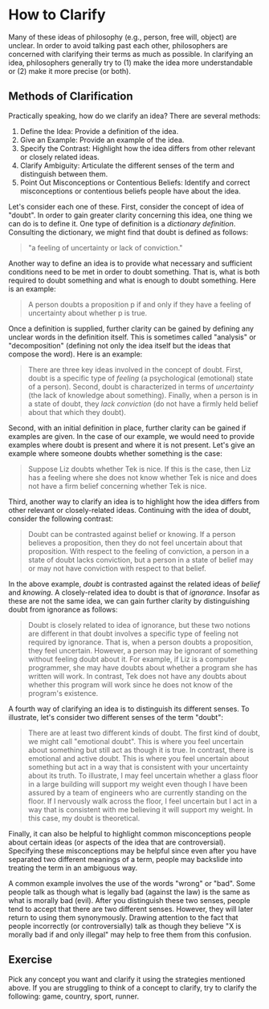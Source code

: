 # How to Clarify

Many of these ideas of philosophy (e.g., person, free will, object) are unclear. In order to avoid talking past each other, philosophers are concerned with clarifying their terms as much as possible. In clarifying an idea, philosophers generally try to (1) make the idea more understandable or (2) make it more precise (or both). 

## Methods of Clarification

Practically speaking, how do we clarify an idea? There are several methods:

1. Define the Idea: Provide a definition of the idea.
2. Give an Example: Provide an example of the idea.
3. Specify the Contrast: Highlight how the idea differs from other relevant or closely related ideas.
4. Clarify Ambiguity: Articulate the different senses of the term and distinguish between them.
5. Point Out Misconceptions or Contentious Beliefs: Identify and correct misconceptions or contentious beliefs people have about the idea.

Let's consider each one of these. First, consider the concept of idea of "doubt". In order to gain greater clarity concerning this idea, one thing we can do is to define it. One type of definition is a *dictionary definition*. Consulting the dictionary, we might find that doubt is defined as follows:

> "a feeling of uncertainty or lack of conviction."

Another way to define an idea is to provide what necessary and sufficient conditions need to be met in order to doubt something. That is, what is both required to doubt something and what is enough to doubt something. Here is an example:

> A person doubts a proposition p if and only if they have a feeling of uncertainty about whether p is true.

Once a definition is supplied, further clarity can be gained by defining any unclear words in the definition itself. This is sometimes called "analysis" or "decomposition" (defining not only the idea itself but the ideas that compose the word). Here is an example:

> There are three key ideas involved in the concept of doubt. First, doubt is a specific type of *feeling* (a psychological (emotional) state of a person). Second, doubt is characterized in terms of *uncertainty* (the lack of knowledge about something). Finally, when a person is in a state of doubt, they *lack conviction* (do not have a firmly held belief about that which they doubt).

Second, with an initial definition in place, further clarity can be gained if examples are given. In the case of our example, we would need to provide examples where doubt is present and where it is not present. Let's give an example where someone doubts whether something is the case:

> Suppose Liz doubts whether Tek is nice. If this is the case, then Liz has a feeling where she does not know whether Tek is nice and does not have a firm belief concerning whether Tek is nice. 

Third, another way to clarify an idea is to highlight how the idea differs from other relevant or closely-related ideas. Continuing with the idea of doubt, consider the following contrast:

> Doubt can be contrasted against belief or knowing. If a person believes a proposition, then they do not feel uncertain about that proposition. With respect to the feeling of conviction, a person in a state of doubt lacks conviction, but a person in a state of belief may or may not have conviction with respect to that belief.

In the above example, *doubt* is contrasted against the related ideas of *belief* and *knowing*. A closely-related idea to doubt is that of *ignorance*. Insofar as these are not the same idea, we can gain further clarity by distinguishing doubt from ignorance as follows:

> Doubt is closely related to idea of ignorance, but these two notions are different in that doubt involves a specific type of feeling not required by ignorance. That is, when a person doubts a proposition, they feel uncertain. However, a person may be ignorant of something without feeling doubt about it. For example, if Liz is a computer programmer, she may have doubts about whether a program she has written will work. In contrast, Tek does not have any doubts about whether this program will work since he does not know of the program's existence.

A fourth way of clarifying an idea is to distinguish its different senses. To illustrate, let's consider two different senses of the term "doubt":

>  There are at least two different kinds of doubt. The first kind of doubt, we might call "emotional doubt". This is where you feel uncertain about something but still act as though it is true. In contrast, there is emotional and active doubt. This is where you feel uncertain about something but act in a way that is consistent with your uncertainty about its truth. To illustrate, I may feel uncertain whether a glass floor in a large building will support my weight even though I have been assured by a team of engineers who are currently standing on the floor. If I nervously walk across the floor, I feel uncertain but I act in a way that is consistent with me believing it will support my weight. In this case, my doubt is theoretical. 

Finally, it can also be helpful to highlight common misconceptions people about certain ideas (or aspects of the idea that are controversial). Specifying these misconceptions may be helpful since even after you have separated two different meanings of a term, people may backslide into treating the term in an ambiguous way. 

A common example involves the use of the words "wrong" or "bad". Some people talk as though what is legally bad (against the law) is the same as what is morally bad (evil). After you distinguish these two senses, people tend to accept that there are two different senses. However, they will later return to using them synonymously. Drawing attention to the fact that people incorrectly (or controversially) talk as though they believe "X is morally bad if and only illegal" may help to free them from this confusion.

## Exercise

Pick any concept you want and clarify it using the strategies mentioned above. If you are struggling to think of a concept to clarify, try to clarify the following: game, country, sport, runner.